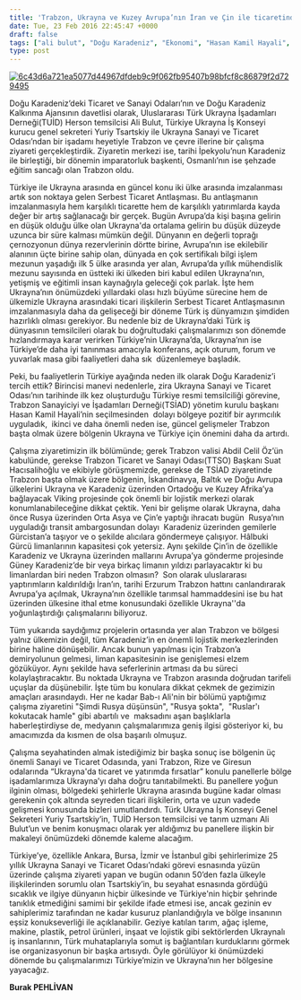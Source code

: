 ```yaml
---
title: 'Trabzon, Ukrayna ve Kuzey Avrupa’nın İran ve Çin ile ticaretinde önemli bir lojistik merkezi olabilir, Burak Pehlivan'
date: Tue, 23 Feb 2016 22:45:47 +0000
draft: false
tags: ["ali bulut", "Doğu Karadeniz", "Ekonomi", "Hasan Kamil Hayali", "lojistik", "Serbest Ticaret Antlaşması", "Suat Hacısalihoğlu", "ticaret yolları", "Trabzon", "TSİAD", "TUİD", "Türkiye Ukrayna İş Konseyi", "türkonfed", "Ukrayna", "Ukrayna Dış İlişkileri", "Ukrayna ve Kuzey Avrupa’nın İran ve Çin ile ticaretinde önemli bir lojistik merkezi olabilir", "Uluslarası İlişkiler"]
type: post
---
```


[![6c43d6a721ea5077d44967dfdeb9c9f062fb95407b98bfcf8c86879f2d729495](http://burakpehlivan.org/wp-content/uploads/2016/02/6c43d6a721ea5077d44967dfdeb9c9f062fb95407b98bfcf8c86879f2d729495.jpg)](http://burakpehlivan.org/wp-content/uploads/2016/02/6c43d6a721ea5077d44967dfdeb9c9f062fb95407b98bfcf8c86879f2d729495.jpg)

Doğu Karadeniz’deki Ticaret ve Sanayi Odaları’nın ve Doğu Karadeniz Kalkınma Ajansının davetlisi olarak, Uluslararası Türk Ukrayna İşadamları Derneği(TUİD) Herson temsilcisi Ali Bulut, Türkiye Ukrayna İş Konseyi kurucu genel sekreteri Yuriy Tsartskiy ile Ukrayna Sanayi ve Ticaret Odası’ndan bir işadamı heyetiyle Trabzon ve çevre illerine bir çalışma ziyareti gerçekleştirdik. Ziyaretin merkezi ise, tarihi İpekyolu’nun Karadeniz ile birleştiği, bir dönemin imparatorluk başkenti, Osmanlı’nın ise şehzade eğitim sancağı olan Trabzon oldu.

Türkiye ile Ukrayna arasında en güncel konu iki ülke arasında imzalanması artık son noktaya gelen Serbest Ticaret Antlaşması. Bu antlaşmanın imzalanmasıyla hem karşılıklı ticarette hem de karşılıklı yatırımlarda kayda değer bir artış sağlanacağı bir gerçek. Bugün Avrupa’da kişi başına gelirin en düşük olduğu ülke olan Ukrayna'da ortalama gelirin bu düşük düzeyde uzunca bir süre kalması mümkün değil. Dünyanın en değerli toprağı çernozyonun dünya rezervlerinin dörtte birine, Avrupa’nın ise ekilebilir alanının üçte birine sahip olan, dünyada en çok sertifikalı bilgi işlem mezunun yaşadığı ilk 5 ülke arasında yer alan, Avrupa’da yıllık mühendislik mezunu sayısında en üstteki iki ülkeden biri kabul edilen Ukrayna’nın, yetişmiş ve eğitimli insan kaynağıyla geleceği çok parlak. İşte hem Ukrayna’nın önümüzdeki yıllardaki olası hızlı büyüme sürecine hem de ülkemizle Ukrayna arasındaki ticari ilişkilerin Serbest Ticaret Antlaşmasının imzalanmasıyla daha da gelişeceği bir döneme Türk iş dünyamızın şimdiden hazırlıklı olması gerekiyor. Bu nedenle biz de Ukrayna’daki Türk iş dünyasının temsilcileri olarak bu doğrultudaki çalışmalarımızı son dönemde hızlandırmaya karar verirken Türkiye’nin Ukrayna’da, Ukrayna’nın ise Türkiye’de daha iyi tanınması amacıyla konferans, açık oturum, forum ve yuvarlak masa gibi faaliyetleri daha sık  düzenlemeye başladık.

Peki, bu faaliyetlerin Türkiye ayağında neden ilk olarak Doğu Karadeniz’i tercih ettik? Birincisi manevi nedenlerle, zira Ukrayna Sanayi ve Ticaret Odası’nın tarihinde ilk kez oluşturduğu Türkiye resmi temsilciliği görevine, Trabzon Sanayiciyi ve İşadamları Derneği(TSİAD) yönetim kurulu başkanı Hasan Kamil Hayali’nin seçilmesinden  dolayı bölgeye pozitif bir ayrımcılık uyguladık,  ikinci ve daha önemli neden ise, güncel gelişmeler Trabzon başta olmak üzere bölgenin Ukrayna ve Türkiye için önemini daha da artırdı.

Çalışma ziyaretimizin ilk bölümünde; gerek Trabzon valisi Abdil Celil Öz’ün kabulünde, gerekse Trabzon Ticaret ve Sanayi Odası(TTSO) Başkanı Suat Hacısalihoğlu ve ekibiyle görüşmemizde, gerekse de TSİAD ziyaretinde Trabzon başta olmak üzere bölgenin, İskandinavya, Baltık ve Doğu Avrupa ülkelerini Ukrayna ve Karadeniz üzerinden Ortadoğu ve Kuzey Afrika’ya bağlayacak Viking projesinde çok önemli bir lojistik merkezi olarak konumlanabileceğine dikkat çektik. Yeni bir gelişme olarak Ukrayna, daha önce Rusya üzerinden Orta Asya ve Çin’e yaptığı ihracatı bugün  Rusya’nın uyguladığı transit ambargosundan dolayı  Karadeniz üzerinden gemilerle Gürcistan’a taşıyor ve o şekilde alıcılara göndermeye çalışıyor. Hâlbuki Gürcü limanlarının kapasitesi çok yetersiz. Aynı şekilde Çin’in de özellikle Karadeniz ve Ukrayna üzerinden mallarını Avrupa’ya gönderme projesinde Güney Karadeniz’de bir veya birkaç limanın yıldızı parlayacaktır ki bu limanlardan biri neden Trabzon olmasın?  Son olarak uluslararası yaptırımların kaldırıldığı İran’ın, tarihi Erzurum Trabzon hattını canlandırarak Avrupa’ya açılmak, Ukrayna’nın özellikle tarımsal hammaddesini ise bu hat üzerinden ülkesine ithal etme konusundaki özellikle Ukrayna''da yoğunlaştırdığı çalışmalarını biliyoruz.

Tüm yukarıda saydığımız projelerin ortasında yer alan Trabzon ve bölgesi yalnız ülkemizin değil, tüm Karadeniz’in en önemli lojistik merkezlerinden birine haline dönüşebilir. Ancak bunun yapılması için Trabzon’a demiryolunun gelmesi, liman kapasitesinin ise genişlemesi elzem gözüküyor. Aynı şekilde hava seferlerinin artması da bu süreci kolaylaştıracaktır. Bu noktada Ukrayna ve Trabzon arasında doğrudan tarifeli uçuşlar da düşünebilir. İşte tüm bu konulara dikkat çekmek de gezimizin amaçları arasındaydı. Her ne kadar Bab-ı Ali'nin bir bölümü yaptığımız çalışma ziyaretini "Şimdi Rusya düşünsün", "Rusya şokta",  "Ruslar'ı kokutacak hamle" gibi abartılı ve  maksadını aşan başlıklarla haberleştirdiyse de, medyanın çalışmalarımıza geniş ilgisi gösteriyor ki, bu amacımızda da kısmen de olsa başarılı olmuşuz.

Çalışma seyahatinden almak istediğimiz bir başka sonuç ise bölgenin üç önemli Sanayi ve Ticaret Odasında, yani Trabzon, Rize ve Giresun odalarında “Ukrayna'da ticaret ve yatırımda fırsatlar” konulu panellerle bölge işadamlarımıza Ukrayna’yı daha doğru tanıtabilmekti. Bu panellere yoğun ilginin olması, bölgedeki şehirlerle Ukrayna arasında bugüne kadar olması gerekenin çok altında seyreden ticari ilişkilerin, orta ve uzun vadede gelişmesi konusunda bizleri umutlandırdı. Türk Ukrayna İş Konseyi Genel Sekreteri Yuriy Tsartskiy’in, TUİD Herson temsilcisi ve tarım uzmanı Ali Bulut’un ve benim konuşmacı olarak yer aldığımız bu panellere ilişkin bir makaleyi önümüzdeki dönemde kaleme alacağım.

Türkiye’ye, özellikle Ankara, Bursa, İzmir ve İstanbul gibi şehirlerimize 25 yıllık Ukrayna Sanayi ve Ticaret Odası’ndaki görevi esnasında yüzün üzerinde çalışma ziyareti yapan ve bugün odanın 50’den fazla ülkeyle ilişkilerinden sorumlu olan Tsartskiy’in, bu seyahat esnasında gördüğü sıcaklık ve ilgiye dünyanın hiçbir ülkesinde ve Türkiye'nin hiçbir şehrinde tanıklık etmediğini samimi bir şekilde ifade etmesi ise, ancak gezinin ev sahiplerimiz tarafından ne kadar kusuruz planlandığıyla ve bölge insanının eşsiz konukseverliği ile açıklanabilir. Geziye katılan tarım, ağaç işleme, makine, plastik, petrol ürünleri, inşaat ve lojistik gibi sektörlerden Ukraynalı iş insanlarının, Türk muhataplarıyla somut iş bağlantıları kurduklarını görmek ise organizasyonun bir başka artısıydı. Öyle görülüyor ki önümüzdeki dönemde bu çalışmalarımızı Türkiye’mizin ve Ukrayna’nın her bölgesine yayacağız.

**Burak PEHLİVAN**